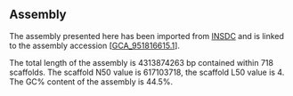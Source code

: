 **Assembly**
--------

The assembly presented here has been imported from [INSDC](http://www.insdc.org) and is linked to the assembly accession [[GCA\_951816615.1](http://www.ebi.ac.uk/ena/data/view/GCA_951816615.1)].

The total length of the assembly is 4313874263 bp contained within 718 scaffolds.
The scaffold N50 value is 617103718, the scaffold L50 value is 4.
The GC% content of the assembly is 44.5%.
